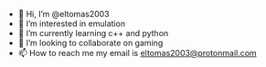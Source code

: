 - 👋 Hi, I’m @eltomas2003
- 👀 I’m interested in emulation
- 🌱 I’m currently learning c++ and python
- 💞️ I’m looking to collaborate on gaming
- 📫 How to reach me my email is eltomas2003@protonmail.com

<!---
eltomas2003/eltomas2003 is a ✨ special ✨ repository because its `README.md` (this file) appears on your GitHub profile.
You can click the Preview link to take a look at your changes.
--->
